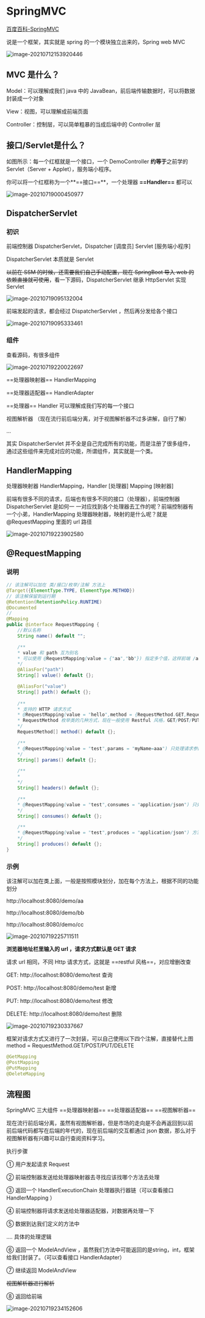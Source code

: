# SpringMVC

[百度百科-SpringMVC](https://baike.baidu.com/item/spring%20MVC/5627187?fr=aladdin)



说是一个框架，其实就是 spring 的一个模块独立出来的，Spring web MVC

![image-20210712153920446](https://attach.blog.wen7.online/20210719000617.png)

## MVC  是什么？

Model：可以理解成我们 java 中的 JavaBean，前后端传输数据时，可以将数据封装成一个对象

View：视图，可以理解成前端页面

Controller：控制层，可以简单粗暴的当成后端中的 Controller 层



## 接口/Servlet是什么？

如图所示：每一个红框就是一个接口，一个 DemoController **约等于**之前学的 Servlet（Server + Applet），服务端小程序。

你可以将一个红框称为一个**==接口==**，一个处理器 **==Handler==** 都可以

![image-20210719000450977](https://attach.blog.wen7.online/20210719000556.png)



## DispatcherServlet

### 初识

前端控制器 DispatcherServlet，Dispatcher [调度员]  Servlet [服务端小程序]

DispatcherServlet 本质就是 Servlet

~~以前在 SSM 的时候，还需要我们自己手动配置，现在 SpringBoot 导入 web 的依赖直接就可使用~~，看一下源码，DispatcherServlet 继承 HttpServlet 实现 Servlet

![image-20210719095132004](https://attach.blog.wen7.online/image-20210719095132004.png)

前端发起的请求，都会经过 DispatcherServlet ，然后再分发给各个接口

![image-20210719095333461](https://attach.blog.wen7.online/image-20210719095333461.png)

### 组件

查看源码，有很多组件

![image-20210719220022697](https://attach.blog.wen7.online/20210719220022.png)

==处理器映射器== HandlerMapping

==处理器适配器== HandlerAdapter

==处理器== Handler 可以理解成我们写的每一个接口

视图解析器 （现在流行前后端分离，对于视图解析器不过多讲解，自行了解）

...

其实 DispatcherServlet 并不全是自己完成所有的功能，而是注册了很多组件，通过这些组件来完成对应的功能，所谓组件，其实就是一个类。



## HandlerMapping

处理器映射器 HandlerMapping，Handler [处理器]  Mapping [映射器]

前端有很多不同的请求，后端也有很多不同的接口（处理器），前端控制器 DispatcherServlet 是如何一 一对应找到各个处理器去工作的呢？前端控制器有一个小弟，HandlerMapping 处理器映射器，映射的是什么呢？就是 @RequestMapping 里面的 url 路径

![image-20210719223902580](https://attach.blog.wen7.online/20210719223902.png)

## @RequestMapping

### 说明

```java
// 该注解可以加在 类/接口/枚举/注解 方法上
@Target({ElementType.TYPE, ElementType.METHOD})
// 该注解保留到运行期
@Retention(RetentionPolicy.RUNTIME)
@Documented
// 
@Mapping
public @interface RequestMapping {
    //默认名称
    String name() default "";

    /**
    * value 和 path 互为别名
    * 可以使用 @RequestMapping(value = {"aa","bb"}) 指定多个值，这样前端 /aa 或者 /bb 都能被映射到该接口
    */
    @AliasFor("path")
    String[] value() default {};

    @AliasFor("value")
    String[] path() default {};
    
	/**
    * 支持的 HTTP 请求方式
    * @RequestMapping(value = "hello",method = {RequestMethod.GET,RequestMethod.POST})
    * RequestMethod 枚举类的几种方式，现在一般使用 Restful 风格，GET/POST/PUT/DELETE 4种较为常用
    */
    RequestMethod[] method() default {};

    /**
    * @RequestMapping(value = "test",params = "myName=aaa") 只处理请求参数中 myName=aaa 的请求
    */
    String[] params() default {};

    /**
    * 
    */
    String[] headers() default {};

    /**
    * @RequestMapping(value = "test",consumes = "application/json") 只处理请求 Content-Type 为 application/json 的请求
    */
    String[] consumes() default {};

    /**
    * @RequestMapping(value = "test",produces = "application/json") 方法返回类型 Content-Type 为 application/json
    */
    String[] produces() default {};
}
```

### 示例

该注解可以加在类上面，一般是按照模块划分，加在每个方法上，根据不同的功能划分

http://localhost:8080/demo/aa

http://localhost:8080/demo/bb

http://localhost:8080/demo/cc

![image-20210719225711511](https://attach.blog.wen7.online/20210719225711.png)



**浏览器地址栏里输入的 url ，请求方式默认是 GET 请求**

请求 url 相同，不同 Http 请求方式，这就是 ==restful 风格==，对应增删改查

GET:	 http://localhost:8080/demo/test  	查询

POST:   http://localhost:8080/demo/test	新增

PUT: 	http://localhost:8080/demo/test 	修改

DELETE: http://localhost:8080/demo/test	删除

![image-20210719230337667](https://attach.blog.wen7.online/20210719230337.png)

框架对请求方式又进行了一次封装，可以自己使用以下四个注解，直接替代上图 method = RequestMethod.GET/POST/PUT/DELETE

```java
@GetMapping
@PostMapping
@PutMapping
@DeleteMapping
```



## 流程图

SpringMVC 三大组件 ==处理器映射器== ==处理器适配器== ==视图解析器==

现在流行前后端分离，虽然有视图解析器，但是市场的走向是不会再返回到以前 前后端代码都写在后端的年代的，现在前后端的交互都通过 json 数据，那么对于视图解析器有兴趣可以自行查阅资料学习。

执行步骤

① 用户发起请求 Request

② 前端控制器发送给处理器映射器去寻找应该找哪个方法去处理

③ 返回一个 HandlerExecutionChain 处理器执行器链（可以查看接口 HandlerMapping ）

④ 前端控制器将请求发送给处理器适配器，对数据再处理一下

⑤ 数据到达我们定义的方法中

.... 具体的处理逻辑

⑥ 返回一个 ModelAndView ，虽然我们方法中可能返回的是string，int，框架给我们封装了。（可以查看接口 HandlerAdapter）

⑦ 继续返回 ModelAndView

~~视图解析器进行解析~~

⑧ 返回给前端

![image-20210719234152606](https://attach.blog.wen7.online/20210719234152.png)



































